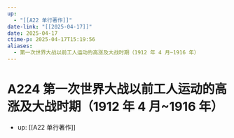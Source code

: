 ```yaml
---
up:
  - "[[A22 单行著作]]"
date-link: "[[2025-04-17]]"
date: 2025-04-17
ctime-p: 2025-04-17T15:19:56
aliases:
  - 第一次世界大战以前工人运动的高涨及大战时期（1912 年 4 月~1916 年）
---
```


# A224 第一次世界大战以前工人运动的高涨及大战时期（1912 年 4 月~1916 年）

- up: [[A22 单行著作]]
